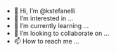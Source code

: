 - 👋 Hi, I’m @kstefanelli
- 👀 I’m interested in ...
- 🌱 I’m currently learning ...
- 💞️ I’m looking to collaborate on ...
- 📫 How to reach me ...

<!---
kstefanelli/kstefanelli is a ✨ special ✨ repository because its `README.md` (this file) appears on your GitHub profile.
You can click the Preview link to take a look at your changes.
--->
